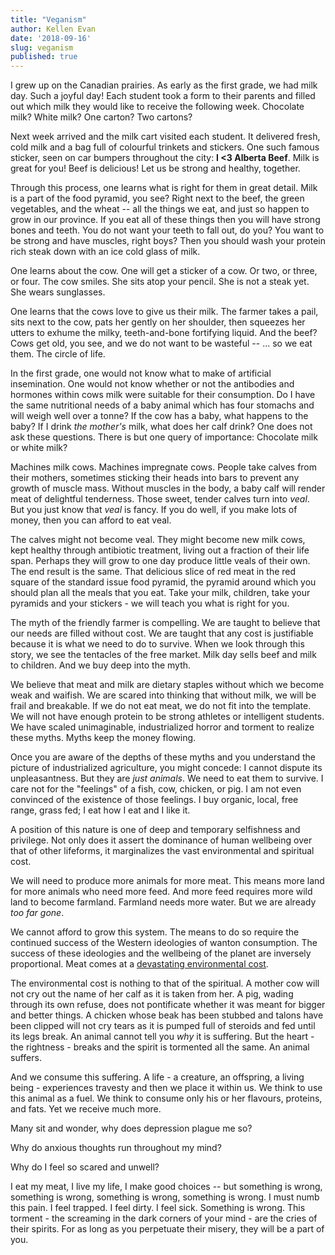 ```yaml
---
title: "Veganism"
author: Kellen Evan
date: '2018-09-16'
slug: veganism
published: true
---
```


I grew up on the Canadian prairies. As early as the first grade, we had milk day. Such a joyful day! Each student took a form to their parents and filled out which milk they would like to receive the following week. Chocolate milk? White milk? One carton? Two cartons?

Next week arrived and the milk cart visited each student. It delivered fresh, cold milk and a bag full of colourful trinkets and stickers. One such famous sticker, seen on car bumpers throughout the city: **I <3 Alberta Beef**. Milk is great for you! Beef is delicious! Let us be strong and healthy, together.

Through this process, one learns what is right for them in great detail. Milk is a part of the food pyramid, you see? Right next to the beef, the green vegetables, and the wheat -- all the things we eat, and just so happen to grow in our province. If you eat all of these things then you will have strong bones and teeth. You do not want your teeth to fall out, do you? You want to be strong and have muscles, right boys? Then you should wash your protein rich steak down with an ice cold glass of milk.

One learns about the cow. One will get a sticker of a cow. Or two, or three, or four. The cow smiles. She sits atop your pencil. She is not a steak yet. She wears sunglasses.

One learns that the cows love to give us their milk. The farmer takes a pail, sits next to the cow, pats her gently on her shoulder, then squeezes her utters to exhume the milky, teeth-and-bone fortifying liquid. And the beef? Cows get old, you see, and we do not want to be wasteful -- ... so we eat them. The circle of life.

In the first grade, one would not know what to make of artificial insemination. One would not know whether or not the antibodies and hormones within cows milk were suitable for their consumption. Do I have the same nutritional needs of a baby animal which has four stomachs and will weigh well over a tonne? If the cow has a baby, what happens to the baby? If I drink _the mother's_ milk, what does her calf drink? One does not ask these questions. There is but one query of importance: Chocolate milk or white milk?

Machines milk cows. Machines impregnate cows. People take calves from their mothers, sometimes sticking their heads into bars to prevent any growth of muscle mass. Without muscles in the body, a baby calf will render meat of delightful tenderness. Those sweet, tender calves turn into _veal_. But you just know that _veal_ is fancy. If you do well, if you make lots of money, then you can afford to eat veal.

The calves might not become veal. They might become new milk cows, kept healthy through antibiotic treatment, living out a fraction of their life span. Perhaps they will grow to one day produce little veals of their own. The end result is the same. That delicious slice of red meat in the red square of the standard issue food pyramid, the pyramid around which you should plan all the meals that you eat. Take your milk, children, take your pyramids and your stickers - we will teach you what is right for you.

The myth of the friendly farmer is compelling. We are taught to believe that our needs are filled without cost. We are taught that any cost is justifiable because it is what we need to do to survive. When we look through this story, we see the tentacles of the free market. Milk day sells beef and milk to children. And we buy deep into the myth.

We believe that meat and milk are dietary staples without which we become weak and waifish. We are scared into thinking that without milk, we will be frail and breakable. If we do not eat meat, we do not fit into the template. We will not have enough protein to be strong athletes or intelligent students. We have scaled unimaginable, industrialized horror and torment to realize these myths. Myths keep the money flowing.

Once you are aware of the depths of these myths and you understand the picture of industrialized agriculture, you might concede: I cannot dispute its unpleasantness. But they are *just animals*. We need to eat them to survive. I care not for the "feelings" of a fish, cow, chicken, or pig. I am not even convinced of the existence of those feelings. I buy organic, local, free range, grass fed; I eat how I eat and I like it.

A position of this nature is one of deep and temporary selfishness and privilege. Not only does it assert the dominance of human wellbeing over that of other lifeforms, it marginalizes the vast environmental and spiritual cost.

We will need to produce more animals for more meat. This means more land for more animals who need more feed. And more feed requires more wild land to become farmland. Farmland needs more water. But we are already _too far gone_.

We cannot afford to grow this system. The means to do so require the continued success of the Western ideologies of wanton consumption. The success of these ideologies and the wellbeing of the planet are inversely proportional. Meat comes at a [devastating environmental cost](http://cases.open.ubc.ca/environmental-impact-of-meat-consumption/).

The environmental cost is nothing to that of the spiritual. A mother cow will not cry out the name of her calf as it is taken from her. A pig, wading through its own refuse, does not pontificate whether it was meant for bigger and better things. A chicken whose beak has been stubbed and talons have been clipped will not cry tears as it is pumped full of steroids and fed until its legs break. An animal cannot tell you _why_ it is suffering. But the heart - the rightness - breaks and the spirit is tormented all the same. An animal suffers.

And we consume this suffering. A life - a creature, an offspring, a living being - experiences travesty and then we place it within us. We think to use this animal as a fuel. We think to consume only his or her flavours, proteins, and fats. Yet we receive much more.

Many sit and wonder, why does depression plague me so?

Why do anxious thoughts run throughout my mind?

Why do I feel so scared and unwell?

I eat my meat, I live my life, I make good choices -- but something is wrong, something is wrong, something is wrong, something is wrong. I must numb this pain. I feel trapped. I feel dirty. I feel sick. Something is wrong. This torment - the screaming in the dark corners of your mind - are the cries of their spirits. For as long as you perpetuate their misery, they will be a part of you.
